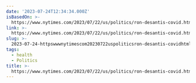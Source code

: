 ```yaml
---
date: '2023-07-24T12:34:34.000Z'
isBasedOn: >-
  https://www.nytimes.com/2023/07/22/us/politics/ron-desantis-covid.html?smid=nytcore-ios-share&referringSource=articleShare
link: >-
  https://www.nytimes.com/2023/07/22/us/politics/ron-desantis-covid.html?smid=nytcore-ios-share&referringSource=articleShare
slug: >-
  2023-07-24-httpswwwnytimescom20230722uspoliticsron-desantis-covidhtmlsmidnytcore-ios-shareandreferringsourcearticleshare
tags:
  - health
  - Politics
title: >-
  https://www.nytimes.com/2023/07/22/us/politics/ron-desantis-covid.html?smid=nytcore-ios-share&referringSource=articleShare
---
```


